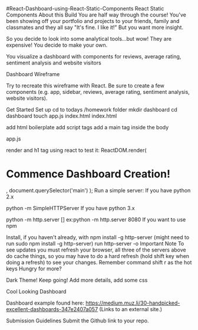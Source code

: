 #React-Dashboard-using-React-Static-Components
React Static Components
About this Build
You are half way through the course! You've been showing off your portfolio and projects to your friends, family and classmates and they all say "It's fine. I like it!" But you want more insight.

So you decide to look into some analytical tools...but wow! They are expensive! You decide to make your own.

You visualize a dashboard with components for reviews, average rating, sentiment analysis and website visitors

Dashboard Wireframe

Try to recreate this wireframe with React. Be sure to create a few components (e.g. app, sidebar, reviews, average rating, sentiment analysis, website visitors).

Get Started
Set up
cd to todays /homework folder
mkdir dashboard
cd dashboard
touch app.js index.html
index.html

add html boilerplate
add script tags
add a main tag inside the body
<script src="https://cdnjs.cloudflare.com/ajax/libs/react/16.3.2/umd/react.production.min.js"></script>
<script src="https://cdnjs.cloudflare.com/ajax/libs/react-dom/16.3.2/umd/react-dom.production.min.js"></script>
<script src="https://cdnjs.cloudflare.com/ajax/libs/babel-standalone/6.26.0/babel.min.js"></script>
<script type="text/babel" src="app.js"></script>
app.js

render and h1 tag using react to test it:
ReactDOM.render(
  <h1>Commence Dashboard Creation!</h1>,
  document.querySelector('main')
);
Run a simple server:
If you have python 2.x

python -m SimpleHTTPServer
If you have python 3.x

python -m http.server [<portNo>] ex:python -m http.server 8080
If you want to use npm

Install, if you haven't already, with npm install -g http-server (might need to run sudo npm install -g http-server)
run http-server -o
Important Note
To see updates you must refresh your browser, all three of the servers above do cache things, so you may have to do a hard refresh (hold shift key when doing a refresh) to see your changes. Remember command shift r as the hot keys
Hungry for more?
 

Dark Theme!
Keep going! Add more details, add some css

Cool Looking Dashboard

Dashboard example found here: https://medium.muz.li/30-handpicked-excellent-dashboards-347e2407a057 (Links to an external site.)

 

Submission Guidelines
Submit the Github link to your repo.